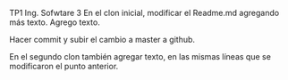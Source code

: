 TP1
Ing. Sofwtare 3
En el clon inicial, modificar el Readme.md agregando más texto.
Agrego texto.

Hacer commit y subir el cambio a master a github.

En el segundo clon también agregar texto, en las mismas líneas que se modificaron el punto anterior.

